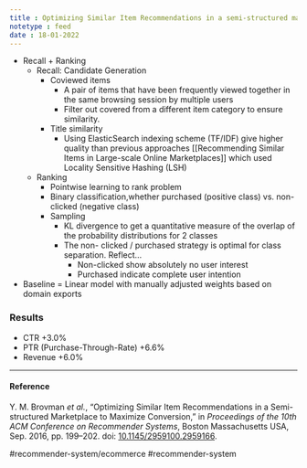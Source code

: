 ```yaml
---
title : Optimizing Similar Item Recommendations in a semi-structured marketplace to maximize conversion
notetype : feed
date : 18-01-2022
---
```





- Recall + Ranking
	- Recall: Candidate Generation
		- Coviewed items
			- A pair of items that have been frequently viewed together in the same browsing session by multiple users
			- Filter out covered from a different item category to ensure similarity.
		- Title similarity
			- Using ElasticSearch indexing scheme (TF/IDF) give higher quality than previous approaches [[Recommending Similar Items in Large-scale Online Marketplaces]] which used Locality Sensitive Hashing (LSH)
	- Ranking
		- Pointwise learning to rank problem
		-  Binary classification,whether purchased (positive class) vs. non-clicked (negative class)
		- Sampling
			- KL divergence to get a quantitative measure of the overlap of the probability distributions for 2 classes
			- The non- clicked / purchased strategy is optimal for class separation. Reflect…
				- Non-clicked show absolutely no user interest
				- Purchased indicate complete user intention
- Baseline = Linear model with manually adjusted weights based on domain exports



### Results
- CTR +3.0%
- PTR (Purchase-Through-Rate) +6.6%
- Revenue +6.0%


---

#### Reference

Y. M. Brovman _et al._, “Optimizing Similar Item Recommendations in a Semi-structured Marketplace to Maximize Conversion,” in _Proceedings of the 10th ACM Conference on Recommender Systems_, Boston Massachusetts USA, Sep. 2016, pp. 199–202. doi: [10.1145/2959100.2959166](https://doi.org/10.1145/2959100.2959166).


#recommender-system/ecommerce #recommender-system